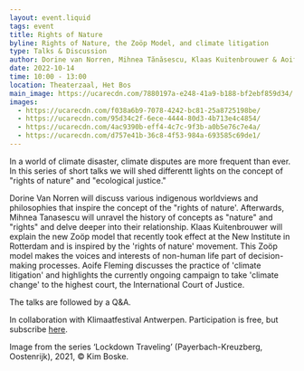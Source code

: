 ```yaml
---
layout: event.liquid
tags: event
title: Rights of Nature
byline: Rights of Nature, the Zoöp Model, and climate litigation
type: Talks & Discussion
author: Dorine van Norren, Mihnea Tănăsescu, Klaas Kuitenbrouwer & Aoife Fleming
date: 2022-10-14
time: 10:00 - 13:00
location: Theaterzaal, Het Bos
main_image: https://ucarecdn.com/7880197a-e248-41a9-b188-bf2ebf859d34/
images:
  - https://ucarecdn.com/f038a6b9-7078-4242-bc81-25a8725198be/
  - https://ucarecdn.com/95d34c2f-6ece-4444-80d3-4b713e4c4854/
  - https://ucarecdn.com/4ac9390b-eff4-4c7c-9f3b-a0b5e76c7e4a/
  - https://ucarecdn.com/d757e41b-36c8-4f53-984a-693585c69de1/
---
```

In a world of climate disaster, climate disputes are more frequent than ever. In this series of short talks we will shed differentt lights on the concept of "rights of nature" and "ecological justice."


Dorine Van Norren will discuss various indigenous worldviews and philosophies that inspire the concept of the "rights of nature'.  Afterwards, Mihnea Tanasescu will unravel the history of concepts as "nature" and "rights" and delve deeper into their relationship. Klaas Kuitenbrouwer will explain the new Zoöp model that recently took effect at the New Institute in Rotterdam and is inspired by the 'rights of nature' movement. This Zoöp model makes the voices and interests of non-human life part of decision-making processes. Aoife Fleming discusses the practice of 'climate litigation' and highlights the currently ongoing campaign to take 'climate change' to the highest court, the International Court of Justice. 

The talks are followed by a Q&A. 

In collaboration with Klimaatfestival Antwerpen. Participation is free, but subscribe [here](https://www.klimaatfestivalantwerpen.be/nl/calendar/events/rights-of-nature).



Image from the series ‘Lockdown Traveling’ (Payerbach-Kreuzberg, Oostenrijk), 2021, © Kim Boske.